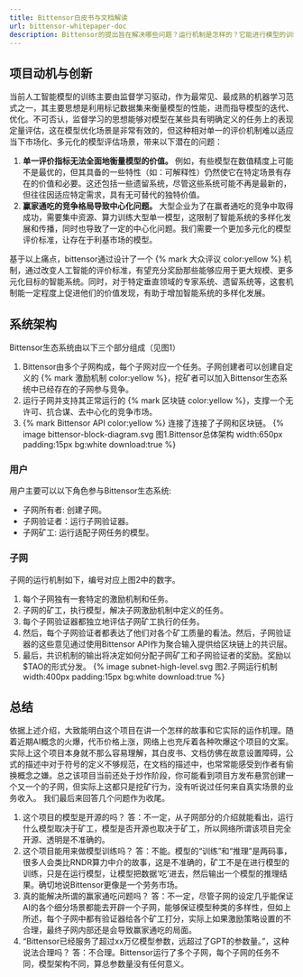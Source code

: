 ```yaml
---
title: Bittensor白皮书与文档解读
url: bittensor-whitepaper-doc
description: Bittensor的提出旨在解决哪些问题？运行机制是怎样的？它能进行模型的训练吗？存在哪些问题？
---
```

## 项目动机与创新
当前人工智能模型的训练主要由监督学习驱动，作为最常见、最成熟的机器学习范式之一，其主要思想是利用标记数据集来衡量模型的性能，进而指导模型的迭代、优化。不可否认，监督学习的思想能够对模型在某些具有明确定义的任务上的表现定量评估，这在模型优化场景是非常有效的，但这种相对单一的评价机制难以适应当下市场化、多元化的模型评估场景，带来以下潜在的问题：
1. **单一评价指标无法全面地衡量模型的价值。**
	例如，有些模型在数值精度上可能不是最优的，但其具备的一些特性（如：可解释性）仍然使它在特定场景有存在的价值和必要。这还包括一些遗留系统，尽管这些系统可能不再是最新的，但往往因适应特定需求，具有无可替代的独特价值。
2. **赢家通吃的竞争格局导致中心化问题。**
	大型企业为了在赢者通吃的竞争中取得成功，需要集中资源、算力训练大型单一模型，这限制了智能系统的多样化发展和传播，同时也导致了一定的中心化问题。我们需要一个更加多元化的模型评价标准，让存在于利基市场的模型。

基于以上痛点，bittensor通过设计了一个 {% mark 大众评议 color:yellow %} 机制，通过改变人工智能的评价标准，有望充分奖励那些能够应用于更大规模、更多元化目标的智能系统。同时，对于特定垂直领域的专家系统、遗留系统等，这套机制能一定程度上促进他们的价值发现，有助于增加智能系统的多样化发展。

## 系统架构
Bittensor生态系统由以下三个部分组成（见图1）
1. Bittensor由多个子网构成，每个子网对应一个任务。子网创建者可以创建自定义的 {% mark 激励机制 color:yellow %}，挖矿者可以加入Bittensor生态系统中已经存在的子网参与竞争。
2. 运行子网并支持其正常运行的 {% mark 区块链 color:yellow %}，支撑一个无许可、抗合谋、去中心化的竞争市场。
3. {% mark Bittensor API color:yellow %} 连接了连接了子网和区块链。
{% image bittensor-block-diagram.svg 图1.Bittensor总体架构 width:650px padding:15px bg:white download:true %}
### 用户
用户主要可以以下角色参与Bittensor生态系统:
- 子网所有者: 创建子网。
- 子网验证者：运行子网验证器。
- 子网矿工: 运行适配子网任务的模型。
### 子网
子网的运行机制如下，编号对应上图2中的数字。
1. 每个子网独有一套特定的激励机制和任务。
2. 子网的矿工，执行模型，解决子网激励机制中定义的任务。
3. 每个子网验证器都独立地评估子网矿工执行的任务。
4. 然后，每个子网验证者都表达了他们对各个矿工质量的看法。然后，子网验证器的这些意见通过使用Bittensor API作为聚合输入提供给区块链上的共识层。
5. 最后，共识机制的输出将决定如何分配子网矿工和子网验证者的奖励。奖励以$TAO的形式分发。
{% image subnet-high-level.svg 图2.子网运行机制 width:400px padding:15px bg:white download:true %}

## 总结
依据上述介绍，大致能明白这个项目在讲一个怎样的故事和它实际的运作机理。随着近期AI概念的火爆，代币价格上涨，网络上也充斥着各种吹爆这个项目的文案。实际上这个项目本身就不那么容易理解，其白皮书、文档仿佛在故意设置障碍，公式的描述中对于符号的定义不够规范，在文档的描述中，也常常能感受到作者有偷换概念之嫌。总之该项目当前还处于炒作阶段，你可能看到项目方发布悬赏创建一个又一个的子网，但实际上这都只是挖矿行为，没有听说过任何来自真实场景的业务收入。
我们最后来回答几个问题作为收尾。
1. 这个项目的模型是开源的吗？
	答：不一定，从子网部分的介绍就能看出，运行什么模型取决于矿工，模型是否开源也取决于矿工，所以网络所谓该项目完全开源、透明是不准确的。
2. 这个项目能用来做模型训练吗？
	答：不能。模型的“训练”和“推理”是两码事，很多人会类比RNDR算力中介的故事，这是不准确的，矿工不是在进行模型的训练，只是在运行模型，让模型把数据‘吃’进去，然后输出一个模型的推理结果。确切地说Bittensor更像是一个劳务市场。
3. 真的能解决所谓的赢家通吃问题吗？
	答：不一定，尽管子网的设定几乎能保证AI的各个细分场景都能去开辟一个子网，能够保证模型种类的多样性，但如上所述，每个子网中都有验证器给各个矿工打分，实际上如果激励策略设置的不合理，最终子网内部还是会导致赢家通吃的局面。
4. “Bittensor已经服务了超过xx万亿模型参数，远超过了GPT的参数量。”，这种说法合理吗？
	答：不合理。Bittensor运行了多个子网，每个子网的任务不同，模型架构不同，算总参数量没有任何意义。